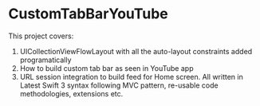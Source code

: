 # CustomTabBarYouTube
This project covers:  
1) UICollectionViewFlowLayout with all the auto-layout constraints added programatically  
2) How to build custom tab bar as seen in YouTube app  
3) URL session integration to build feed for Home screen. All written in Latest Swift 3 syntax following MVC pattern, re-usable code methodologies, extensions etc.

